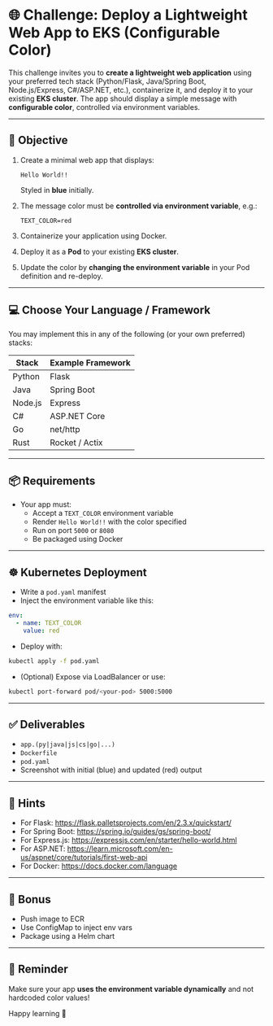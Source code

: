 # 🌐 Challenge: Deploy a Lightweight Web App to EKS (Configurable Color)

This challenge invites you to **create a lightweight web application** using your preferred tech stack (Python/Flask, Java/Spring Boot, Node.js/Express, C#/ASP.NET, etc.), containerize it, and deploy it to your existing **EKS cluster**. The app should display a simple message with **configurable color**, controlled via environment variables.

---

## 🎯 Objective

1. Create a minimal web app that displays:
   ```
   Hello World!!
   ```
   Styled in **blue** initially.

2. The message color must be **controlled via environment variable**, e.g.:
   ```
   TEXT_COLOR=red
   ```

3. Containerize your application using Docker.

4. Deploy it as a **Pod** to your existing **EKS cluster**.

5. Update the color by **changing the environment variable** in your Pod definition and re-deploy.

---

## 💻 Choose Your Language / Framework

You may implement this in any of the following (or your own preferred) stacks:

| Stack | Example Framework |
|-------|--------------------|
| Python | Flask |
| Java | Spring Boot |
| Node.js | Express |
| C# | ASP.NET Core |
| Go | net/http |
| Rust | Rocket / Actix |

---

## 📦 Requirements

- Your app must:
  - Accept a `TEXT_COLOR` environment variable
  - Render `Hello World!!` with the color specified
  - Run on port `5000` or `8080`
  - Be packaged using Docker

---

## ☸️ Kubernetes Deployment

- Write a `pod.yaml` manifest
- Inject the environment variable like this:

```yaml
env:
  - name: TEXT_COLOR
    value: red
```

- Deploy with:
```bash
kubectl apply -f pod.yaml
```

- (Optional) Expose via LoadBalancer or use:
```bash
kubectl port-forward pod/<your-pod> 5000:5000
```

---

## ✅ Deliverables

- `app.(py|java|js|cs|go|...)`
- `Dockerfile`
- `pod.yaml`
- Screenshot with initial (blue) and updated (red) output

---

## 🧩 Hints

- For Flask: https://flask.palletsprojects.com/en/2.3.x/quickstart/
- For Spring Boot: https://spring.io/guides/gs/spring-boot/
- For Express.js: https://expressjs.com/en/starter/hello-world.html
- For ASP.NET: https://learn.microsoft.com/en-us/aspnet/core/tutorials/first-web-api
- For Docker: https://docs.docker.com/language

---

## 🏁 Bonus

- Push image to ECR
- Use ConfigMap to inject env vars
- Package using a Helm chart

---

## 📌 Reminder

Make sure your app **uses the environment variable dynamically** and not hardcoded color values!

Happy learning 🚀
